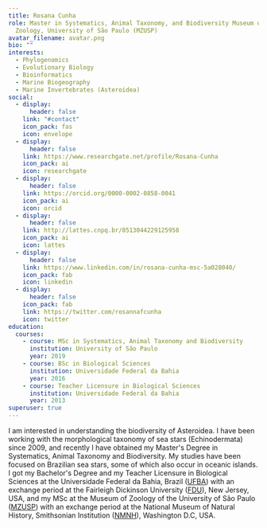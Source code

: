 ```yaml
---
title: Rosana Cunha
role: Master in Systematics, Animal Taxonomy, and Biodiversity Museum of
  Zoology, University of São Paulo (MZUSP)
avatar_filename: avatar.png
bio: ""
interests:
  - Phylogenomics
  - Evolutionary Biology
  - Bioinformatics
  - Marine Biogeography
  - Marine Invertebrates (Asteroidea)
social:
  - display:
      header: false
    link: "#contact"
    icon_pack: fas
    icon: envelope
  - display:
      header: false
    link: https://www.researchgate.net/profile/Rosana-Cunha
    icon_pack: ai
    icon: researchgate
  - display:
      header: false
    link: https://orcid.org/0000-0002-0858-0041
    icon_pack: ai
    icon: orcid
  - display:
      header: false
    link: http://lattes.cnpq.br/8513044229125958
    icon_pack: ai
    icon: lattes
  - display:
      header: false
    link: https://www.linkedin.com/in/rosana-cunha-msc-5a028040/
    icon_pack: fab
    icon: linkedin
  - display:
      header: false
    icon_pack: fab
    link: https://twitter.com/rosannafcunha
    icon: twitter
education:
  courses:
    - course: MSc in Systematics, Animal Taxonomy and Biodiversity
      institution: University of São Paulo
      year: 2019
    - course: BSc in Biological Sciences
      institution: Universidade Federal da Bahia
      year: 2016
    - course: Teacher Licensure in Biological Sciences
      institution: Universidade Federal da Bahia
      year: 2013
superuser: true
---
```

I am interested in understanding the biodiversity of Asteroidea. I have been working with the morphological taxonomy of sea stars (Echinodermata) since 2009, and recently I have obtained my Master's Degree in Systematics, Animal Taxonomy and Biodiversity. My studies have been focused on Brazilian sea stars, some of which also occur in oceanic islands. I got my Bachelor's Degree and my Teacher Licensure in Biological Sciences at the Universidade Federal da Bahia, Brazil ([UFBA](https://www.ufba.br)) with an exchange period at the Fairleigh Dickinson University ([FDU](https://www.fdu.edu)), New Jersey, USA, and my MSc at the Museum of Zoology of the University of São Paulo ([MZUSP](https://www.mz.usp.br)) with an exchange period at the National Museum of Natural History, Smithsonian Institution ([NMNH](https://naturalhistory.si.edu)), Washington D.C, USA.